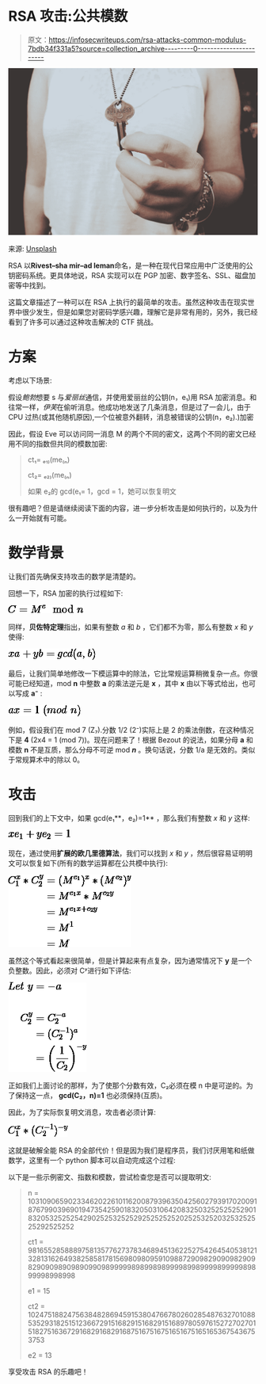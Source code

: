 # RSA 攻击:公共模数

> 原文：<https://infosecwriteups.com/rsa-attacks-common-modulus-7bdb34f331a5?source=collection_archive---------0----------------------->

![](img/4972bb9d0acdcf7c4f9f6045c6cb3c26.png)

来源: [Unsplash](https://unsplash.com/photos/sZmIT85cV84)

RSA 以**Rivest–sha mir–ad leman**命名，是一种在现代日常应用中广泛使用的公钥密码系统。更具体地说，RSA 实现可以在 PGP 加密、数字签名、SSL、磁盘加密等中找到。

这篇文章描述了一种可以在 RSA 上执行的最简单的攻击。虽然这种攻击在现实世界中很少发生，但是如果您对密码学感兴趣，理解它是非常有用的，另外，我已经看到了许多可以通过这种攻击解决的 CTF 挑战。

# 方案

考虑以下场景:

假设*鲍勃*想要 s 与*爱丽丝*通信，并使用爱丽丝的公钥(n，e₁)用 RSA 加密消息。和往常一样，*伊芙*在偷听消息。他成功地发送了几条消息，但是过了一会儿，由于 CPU 过热(或其他随机原因),一个位被意外翻转，消息被错误的公钥(n，e₂).)加密

因此，假设 Eve 可以访问同一消息 M 的两个不同的密文，这两个不同的密文已经用不同的指数但共同的模数加密:

> ct₁= ₑ₁₎(me₍ₙ)
> 
> ct₂= ₑ₂₎(me₍ₙ)
> 
> 如果 e₂的 gcd(e₁= 1，gcd = 1，她可以恢复明文

很有趣吧？但是请继续阅读下面的内容，进一步分析攻击是如何执行的，以及为什么一开始就有可能。

# 数学背景

让我们首先确保支持攻击的数学是清楚的。

回想一下，RSA 加密的执行过程如下:

![](img/996aaaec75e738167c9e384d189df61b.png)

同样，**贝佐特定理**指出，如果有整数 *a* 和 *b* ，它们都不为零，那么有整数 *x* 和 *y* 使得:

![](img/2efd70d65718725ef9c818a5b867cf53.png)

最后，让我们简单地修改一下模运算中的除法，它比常规运算稍微复杂一点。你很可能已经知道，mod **n** 中整数 **a** 的乘法逆元是 **x** ，其中 **x** 由以下等式给出，也可以写成 **a⁻** :

![](img/77d47f42014347772a6d34da8e6fb17d.png)

例如，假设我们在 mod 7 (Z₇).分数 1/2 (2⁻)实际上是 2 的乘法倒数，在这种情况下是 **4** (2x4 = 1 (mod 7))。现在问题来了！根据 Bezout 的说法，如果分母 **a** 和模数 **n** 不是互质，那么分母不可逆 mod ***n*** 。换句话说，分数 1/a 是无效的。类似于常规算术中的除以 0。

# 攻击

回到我们的上下文中，如果 gcd(e₁**，e₂)=1** ，那么我们有整数 *x* 和 *y* 这样:

![](img/fe0900f360106d54c5a7454cd07e5c47.png)

现在，通过使用**扩展的欧几里德算法**，我们可以找到 *x* 和 *y* ，然后很容易证明明文可以恢复如下(所有的数学运算都在公共模中执行):

![](img/7abac4dc133f71996dea96d5d989d8d7.png)

虽然这个等式看起来很简单，但是计算起来有点复杂，因为通常情况下 **y** 是一个负整数。因此，必须对 Cʸ进行如下评估:

![](img/2cbe1975a9cfceb2ed85a27c3f0be4ec.png)

正如我们上面讨论的那样，为了使那个分数有效，C₂必须在模 n 中是可逆的。为了保持这一点， **gcd(C₂，n)=1** 也必须保持(互质)。

因此，为了实际恢复明文消息，攻击者必须计算:

![](img/2d66a3fc72fc914a95118c7906a5b19e.png)

这就是破解全能 RSA 的全部代价！但是因为我们是程序员，我们讨厌用笔和纸做数学，这里有一个 python 脚本可以自动完成这个过程:

以下是一些示例密文、指数和模数，尝试检查您是否可以提取明文:

> n = 10310906590233462022610116200879396350425602793917020091876799039690194735425901832050310642083250325252525290183205325252542902525325252925252525202525325203253252525292525252
> 
> ct1 = 9816552858889758135776273783468945136225275426454053812132813162649382585817815698098095910988729098290909829098290909890989099098999998989989899998998999989999989899998998998
> 
> e1 = 15
> 
> ct2 = 1024751882475638482869459153804766780260285487632701088535293182515123667291516829151682915168978059761527270270151827516367291682916829168751675167516516751651653675436753753
> 
> e2 = 13

享受攻击 RSA 的乐趣吧！